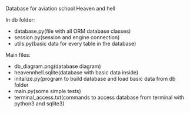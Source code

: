 Database for aviation school Heaven and hell

In db folder:
- database.py(file with all ORM database classes)
- session.py(session and engine connection)
- utils.py(basic data for every table in the database)

Main files:
- db_diagram.png(database diagram)
- heavennhell.sqlite(database with basic data inside)
- initalize.py(program to build database and load basic data from db folder
- main.py(some simple tests)
- terminal_access.txt(commands to access database from terminal with python3 and sqlite3)
